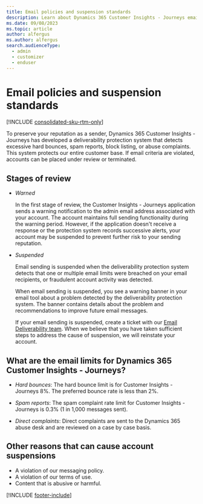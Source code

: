 ```yaml
---
title: Email policies and suspension standards
description: Learn about Dynamics 365 Customer Insights - Journeys email policies and what to do if your account is suspended.
ms.date: 09/08/2023
ms.topic: article
author: alfergus
ms.author: alfergus
search.audienceType: 
  - admin
  - customizer
  - enduser
---
```


# Email policies and suspension standards

[!INCLUDE [consolidated-sku-rtm-only](./includes/consolidated-sku-rtm-only.md)]

To preserve your reputation as a sender, Dynamics 365 Customer Insights - Journeys has developed a deliverability protection system that detects excessive hard bounces, spam reports, block listing, or abuse complaints. This system protects our entire customer base. If email criteria are violated, accounts can be placed under review or terminated. 

## Stages of review

- *Warned*

    In the first stage of review, the Customer Insights - Journeys application sends a warning notification to the admin email address associated with your account. The account maintains full sending functionality during the warning period. However, if the application doesn't receive a response or the protection system records successive alerts, your account may be suspended to prevent further risk to your sending reputation.

- *Suspended*

    Email sending is suspended when the deliverability protection system detects that one or multiple email limits were breached on your email recipients, or fraudulent account activity was detected.

    When email sending is suspended, you see a warning banner in your email tool about a problem detected by the deliverability protection system. The banner contains details about the problem and recommendations to improve future email messages.

    If your email sending is suspended, create a ticket with our [Email Deliverability team](mailto:dynmktdeliverability@microsoft.com). When we believe that you have taken sufficient steps to address the cause of suspension, we will reinstate your account.

## What are the email limits for Dynamics 365 Customer Insights - Journeys?

- *Hard bounces*: The hard bounce limit is for Customer Insights - Journeys 8%. The preferred bounce rate is less than 2%.

- *Spam reports*: The spam complaint rate limit for Customer Insights - Journeys is 0.3% (1 in 1,000 messages sent).

- *Direct complaints*: Direct complaints are sent to the Dynamics 365 abuse desk and are reviewed on a case by case basis.

## Other reasons that can cause account suspensions

- A violation of our messaging policy.
- A violation of our terms of use.
- Content that is abusive or harmful.

[!INCLUDE [footer-include](./includes/footer-banner.md)]
